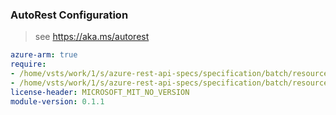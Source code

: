 ### AutoRest Configuration

> see https://aka.ms/autorest

``` yaml
azure-arm: true
require:
- /home/vsts/work/1/s/azure-rest-api-specs/specification/batch/resource-manager/readme.md
- /home/vsts/work/1/s/azure-rest-api-specs/specification/batch/resource-manager/readme.go.md
license-header: MICROSOFT_MIT_NO_VERSION
module-version: 0.1.1
```